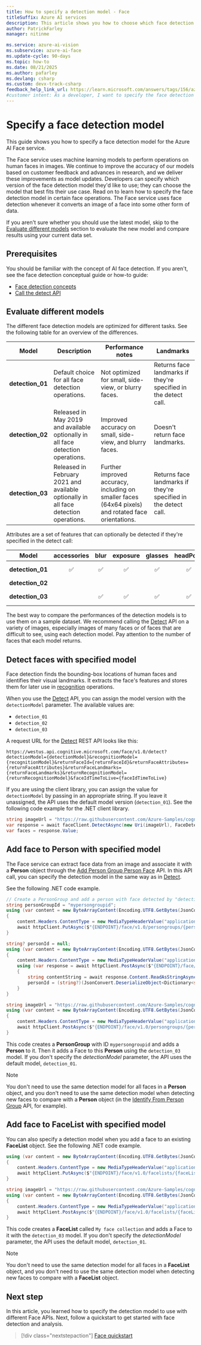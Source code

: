 ```yaml
---
title: How to specify a detection model - Face
titleSuffix: Azure AI services
description: This article shows you how to choose which face detection model to use with your Azure AI Face application.
author: PatrickFarley
manager: nitinme

ms.service: azure-ai-vision
ms.subservice: azure-ai-face
ms.update-cycle: 90-days
ms.topic: how-to
ms.date: 08/21/2025
ms.author: pafarley
ms.devlang: csharp
ms.custom: devx-track-csharp
feedback_help_link_url: https://learn.microsoft.com/answers/tags/156/azure-face
#customer intent: As a developer, I want to specify the face detection model so that I can choose the best model for my use case.
---
```


# Specify a face detection model

This guide shows you how to specify a face detection model for the Azure AI Face service.

The Face service uses machine learning models to perform operations on human faces in images. We continue to improve the accuracy of our models based on customer feedback and advances in research, and we deliver these improvements as model updates. Developers can specify which version of the face detection model they'd like to use; they can choose the model that best fits their use case. Read on to learn how to specify the face detection model in certain face operations. The Face service uses face detection whenever it converts an image of a face into some other form of data.

If you aren't sure whether you should use the latest model, skip to the [Evaluate different models](#evaluate-different-models) section to evaluate the new model and compare results using your current data set.

## Prerequisites

You should be familiar with the concept of AI face detection. If you aren't, see the face detection conceptual guide or how-to guide:

* [Face detection concepts](../concept-face-detection.md)
* [Call the detect API](identity-detect-faces.md)


## Evaluate different models

The different face detection models are optimized for different tasks. See the following table for an overview of the differences.

| Model | Description | Performance notes | Landmarks |
|-------|-------------|-------------------|-----------|
|**detection_01** | Default choice for all face detection operations. | Not optimized for small, side-view, or blurry faces. | Returns face landmarks if they're specified in the detect call. |
|**detection_02** | Released in May 2019 and available optionally in all face detection operations. | Improved accuracy on small, side-view, and blurry faces. | Doesn't return face landmarks. |
|**detection_03** | Released in February 2021 and available optionally in all face detection operations. | Further improved accuracy, including on smaller faces (64x64 pixels) and rotated face orientations. | Returns face landmarks if they're specified in the detect call. |

Attributes are a set of features that can optionally be detected if they're specified in the detect call:

| Model | accessories | blur | exposure | glasses | headPose | mask | noise | occlusion | qualityForRecognition |
|-------|:-----------:|:----:|:--------:|:-------:|:--------:|:----:|:-----:|:---------:|:---------------------:|
|**detection_01** | ✅ | ✅ | ✅ | ✅ | ✅ | | ✅ | ✅ | ✅ (for recognition_03 or 04) |
|**detection_02** | | | | | | | | | |
|**detection_03** | | ✅ | ✅ | ✅ | ✅ | ✅ | | ✅ | ✅ (for recognition_03 or 04) |

The best way to compare the performances of the detection models is to use them on a sample dataset. We recommend calling the [Detect] API on a variety of images, especially images of many faces or of faces that are difficult to see, using each detection model. Pay attention to the number of faces that each model returns.

## Detect faces with specified model

Face detection finds the bounding-box locations of human faces and identifies their visual landmarks. It extracts the face's features and stores them for later use in [recognition](../concept-face-recognition.md) operations.

When you use the [Detect] API, you can assign the model version with the `detectionModel` parameter. The available values are:

* `detection_01`
* `detection_02`
* `detection_03`

A request URL for the [Detect] REST API looks like this:

`https://westus.api.cognitive.microsoft.com/face/v1.0/detect?detectionModel={detectionModel}&recognitionModel={recognitionModel}&returnFaceId={returnFaceId}&returnFaceAttributes={returnFaceAttributes}&returnFaceLandmarks={returnFaceLandmarks}&returnRecognitionModel={returnRecognitionModel}&faceIdTimeToLive={faceIdTimeToLive}`

If you are using the client library, you can assign the value for `detectionModel` by passing in an appropriate string. If you leave it unassigned, the API uses the default model version (`detection_01`). See the following code example for the .NET client library.

```csharp
string imageUrl = "https://raw.githubusercontent.com/Azure-Samples/cognitive-services-sample-data-files/master/Face/images/detection1.jpg";
var response = await faceClient.DetectAsync(new Uri(imageUrl), FaceDetectionModel.Detection03, FaceRecognitionModel.Recognition04, returnFaceId: false, returnFaceLandmarks: false);
var faces = response.Value;
```

## Add face to Person with specified model

The Face service can extract face data from an image and associate it with a **Person** object through the [Add Person Group Person Face] API. In this API call, you can specify the detection model in the same way as in [Detect].

See the following .NET code example.

```csharp
// Create a PersonGroup and add a person with face detected by "detection_03" model
string personGroupId = "mypersongroupid";
using (var content = new ByteArrayContent(Encoding.UTF8.GetBytes(JsonConvert.SerializeObject(new Dictionary<string, object> { ["name"] = "My Person Group Name", ["recognitionModel"] = "recognition_04" }))))
{
    content.Headers.ContentType = new MediaTypeHeaderValue("application/json");
    await httpClient.PutAsync($"{ENDPOINT}/face/v1.0/persongroups/{personGroupId}", content);
}

string? personId = null;
using (var content = new ByteArrayContent(Encoding.UTF8.GetBytes(JsonConvert.SerializeObject(new Dictionary<string, object> { ["name"] = "My Person Name" }))))
{
    content.Headers.ContentType = new MediaTypeHeaderValue("application/json");
    using (var response = await httpClient.PostAsync($"{ENDPOINT}/face/v1.0/persongroups/{personGroupId}/persons", content))
    {
        string contentString = await response.Content.ReadAsStringAsync();
        personId = (string?)(JsonConvert.DeserializeObject<Dictionary<string, object>>(contentString)?["personId"]);
    }
}

string imageUrl = "https://raw.githubusercontent.com/Azure-Samples/cognitive-services-sample-data-files/master/Face/images/detection1.jpg";
using (var content = new ByteArrayContent(Encoding.UTF8.GetBytes(JsonConvert.SerializeObject(new Dictionary<string, object> { ["url"] = imageUrl }))))
{
    content.Headers.ContentType = new MediaTypeHeaderValue("application/json");
    await httpClient.PostAsync($"{ENDPOINT}/face/v1.0/persongroups/{personGroupId}/persons/{personId}/persistedfaces?detectionModel=detection_03", content);
}
```

This code creates a **PersonGroup** with ID `mypersongroupid` and adds a **Person** to it. Then it adds a Face to this **Person** using the `detection_03` model. If you don't specify the *detectionModel* parameter, the API uses the default model, `detection_01`.

> [!NOTE]
> You don't need to use the same detection model for all faces in a **Person** object, and you don't need to use the same detection model when detecting new faces to compare with a **Person** object (in the [Identify From Person Group] API, for example).

## Add face to FaceList with specified model

You can also specify a detection model when you add a face to an existing **FaceList** object. See the following .NET code example.

```csharp
using (var content = new ByteArrayContent(Encoding.UTF8.GetBytes(JsonConvert.SerializeObject(new Dictionary<string, object> { ["name"] = "My face collection", ["recognitionModel"] = "recognition_04" }))))
{
    content.Headers.ContentType = new MediaTypeHeaderValue("application/json");
    await httpClient.PutAsync($"{ENDPOINT}/face/v1.0/facelists/{faceListId}", content);
}

string imageUrl = "https://raw.githubusercontent.com/Azure-Samples/cognitive-services-sample-data-files/master/Face/images/detection1.jpg";
using (var content = new ByteArrayContent(Encoding.UTF8.GetBytes(JsonConvert.SerializeObject(new Dictionary<string, object> { ["url"] = imageUrl }))))
{
    content.Headers.ContentType = new MediaTypeHeaderValue("application/json");
    await httpClient.PostAsync($"{ENDPOINT}/face/v1.0/facelists/{faceListId}/persistedfaces?detectionModel=detection_03", content);
}
```

This code creates a **FaceList** called `My face collection` and adds a Face to it with the `detection_03` model. If you don't specify the *detectionModel* parameter, the API uses the default model, `detection_01`.

> [!NOTE]
> You don't need to use the same detection model for all faces in a **FaceList** object, and you don't need to use the same detection model when detecting new faces to compare with a **FaceList** object.

## Next step

In this article, you learned how to specify the detection model to use with different Face APIs. Next, follow a quickstart to get started with face detection and analysis.

> [!div class="nextstepaction"]
> [Face quickstart](../quickstarts-sdk/identity-client-library.md?pivots=programming-language-csharp)

[Detect]: /rest/api/face/face-detection-operations/detect
[Identify From Person Group]: /rest/api/face/face-recognition-operations/identify-from-person-group
[Add Person Group Person Face]: /rest/api/face/person-group-operations/add-person-group-person-face
